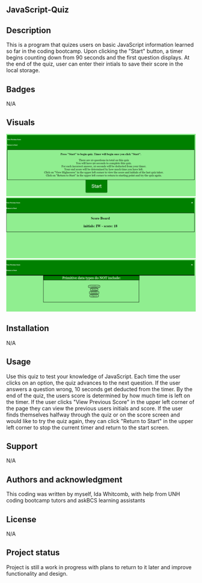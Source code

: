 ## JavaScript-Quiz

## Description
This is a program that quizes users on basic JavaScript information learned so far in the coding bootcamp. Upon clicking the "Start" button, a timer begins counting down from 90 seconds and the first question displays. At the end of the quiz, user can enter their intials to save their score in the local storage.

## Badges
N/A

## Visuals
<img src="assets/Homepage.png">
<img src="assets/Previous Score.png">
<img src="assets/Question Page.png">

## Installation
N/A

## Usage
Use this quiz to test your knowledge of JavaScript. Each time the user clicks on an option, the quiz advances to the next question. If the user answers a question wrong, 10 seconds get deducted from the timer. By the end of the quiz, the users score is determined by how much time is left on the timer. If the user clicks "View Previous Score" in the upper left corner of the page they can view the previous users initials and score. If the user finds themselves halfway through the quiz or on the score screen and would like to try the quiz again, they can click "Return to Start" in the upper left corner to stop the current timer and return to the start screen.

## Support
N/A

## Authors and acknowledgment
This coding was written by myself, Ida Whitcomb, with help from UNH coding bootcamp tutors and askBCS learning assistants

## License
N/A

## Project status
Project is still a work in progress with plans to return to it later and improve functionality and design.